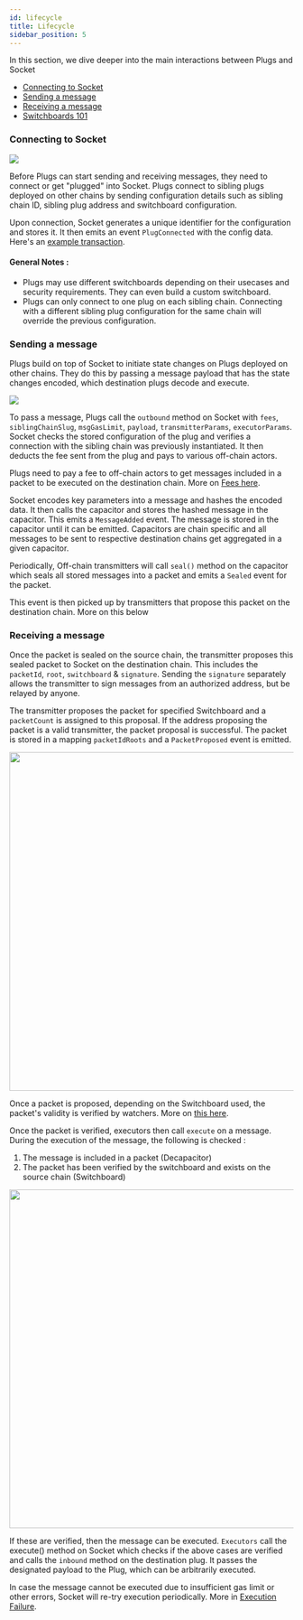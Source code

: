 ```yaml
---
id: lifecycle
title: Lifecycle
sidebar_position: 5
---
```


In this section, we dive deeper into the main interactions between Plugs and Socket
- [Connecting to Socket](#connecting-to-socket)
- [Sending a message](#sending-a-message)
- [Receiving a message](#receiving-a-message)
- [Switchboards 101](#switchboards-101)


### Connecting to Socket 

<img src="/img/ConnectToDL.png" />

Before Plugs can start sending and receiving messages, they need to connect or get "plugged" into Socket. Plugs connect to sibling plugs deployed on other chains by sending configuration details such as sibling chain ID, sibling plug address and switchboard configuration.

Upon connection, Socket generates a unique identifier for the configuration and stores it. It then emits an event `PlugConnected` with the config data. Here's an [example transaction](https://polygonscan.com/tx/0x58231336368ff437883ada95d30897679f64257c981ee19dab8147c0b3828d0a#eventlog).

#### General Notes :

- Plugs may use different switchboards depending on their usecases and security requirements. They can even build a custom switchboard.
- Plugs can only connect to one plug on each sibling chain. Connecting with a different sibling plug configuration for the same chain will override the previous configuration.


### Sending a message 

Plugs build on top of Socket to initiate state changes on Plugs deployed on other chains. They do this by passing a message payload that has the state changes encoded, which destination plugs decode and execute.

 <img src="/img/SendMessageOutbound.png" />

To pass a message, Plugs call the `outbound` method on Socket with `fees`, `siblingChainSlug`, `msgGasLimit`, `payload`, `transmitterParams`, `executorParams`. Socket checks the stored configuration of the plug and verifies a connection with the sibling chain was previously instantiated. It then deducts the fee sent from the plug and pays to various off-chain actors.

Plugs need to pay a fee to off-chain actors to get messages included in a packet to be executed on the destination chain. More on [Fees here](./Concepts/Fees.md).

<!-- WIP : Link key parameters && link capacitor -->
<!-- WIP : Highlight capacitors are modular and different types of capacitors can exist which can be configured on switchboard -->
Socket encodes key parameters into a message and hashes the encoded data. It then calls the capacitor and stores the hashed message in the capacitor. This emits a `MessageAdded` event. The message is stored in the capacitor until it can be emitted. Capacitors are chain specific and all messages to be sent to respective destination chains get aggregated in a given capacitor.

Periodically, Off-chain transmitters will call `seal()` method on the capacitor which seals all stored messages into a packet and emits a `Sealed` event for the packet.

This event is then picked up by transmitters that propose this packet on the destination chain. More on this below

### Receiving a message

Once the packet is sealed on the source chain, the transmitter proposes this sealed packet to Socket on the destination chain. This includes the `packetId`, `root`, `switchboard` & `signature`. Sending the `signature` separately allows the transmitter to sign messages from an authorized address, but be relayed by anyone.

The transmitter proposes the packet for specified Switchboard and a `packetCount` is assigned to this proposal. If the address proposing the packet is a valid transmitter, the packet proposal is successful. The packet is stored in a mapping `packetIdRoots` and a `PacketProposed` event is emitted.

<img src="/img/propose-packet.png" width="600px"/>

Once a packet is proposed, depending on the Switchboard used, the packet's validity is verified by watchers. More on [this here](#switchboards-101).

Once the packet is verified, executors then call `execute` on a message. During the execution of the message, the following is checked : 
1. The message is included in a packet (Decapacitor)
2. The packet has been verified by the switchboard and exists on the source chain (Switchboard)

<img src="/img/ExecuteMessage.png" width="600px"/>

If these are verified, then the message can be executed. `Executors` call the execute() method on Socket which checks if the above cases are verified and calls the `inbound` method on the destination plug. It passes the designated payload to the Plug, which can be arbitrarily executed.

In case the message cannot be executed due to insufficient gas limit or other errors, Socket will re-try execution periodically. More in [Execution Failure](../Dev%20Resources/TutorialSection/RetryMessageExecution.md).